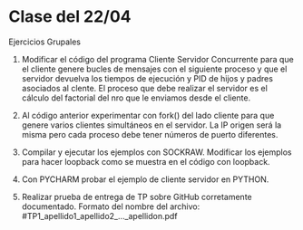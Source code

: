 # Clase del 22/04
Ejercicios Grupales

1) Modificar el código del programa Cliente Servidor Concurrente para que el cliente genere bucles de mensajes con el siguiente proceso y que el servidor devuelva los tiempos de ejecución y PID de hijos y padres asociados al clente.
El proceso que debe realizar el servidor es el cálculo del factorial del nro que le enviamos desde el cliente.

2) Al código anterior experimentar con fork() del lado cliente para que genere varios clientes simultáneos en el servidor. La IP origen será la misma pero cada proceso debe tener números de puerto diferentes.
   
3) Compilar y ejecutar los ejemplos con SOCKRAW. Modificar los ejemplos para hacer loopback como se muestra en el código con loopback.

4) Con PYCHARM probar el ejemplo de cliente servidor en PYTHON.

5) Realizar prueba de entrega de TP sobre GitHub corretamente documentado. Formato del nombre del archivo: #TP1_apellido1_apellido2_..._apellidon.pdf 
   
